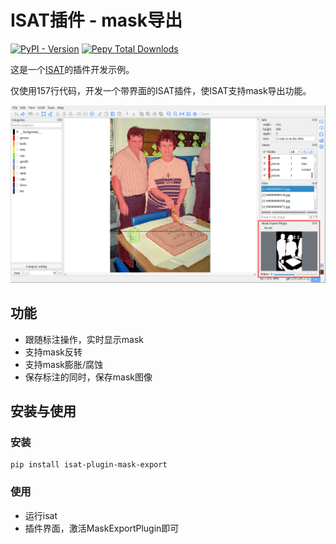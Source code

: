 # ISAT插件 - mask导出

<a href='https://pypi.org/project/isat-plugin-mask_export/' target="_blank"><img alt="PyPI - Version" src="https://img.shields.io/pypi/v/isat-plugin-mask_export"></a>
<a href='https://pypi.org/project/isat-plugin-mask_export/' target="_blank"><img alt="Pepy Total Downlods" src="https://img.shields.io/pepy/dt/isat-plugin-mask_export"></a>

这是一个[ISAT](https://github.com/yatengLG/ISAT_with_segment_anything)的插件开发示例。

仅使用157行代码，开发一个带界面的ISAT插件，使ISAT支持mask导出功能。

![maskexport.img](display/img.png)

## 功能

* 跟随标注操作，实时显示mask
* 支持mask反转
* 支持mask膨胀/腐蚀
* 保存标注的同时，保存mask图像

## 安装与使用

### 安装

```shell
pip install isat-plugin-mask-export
```

### 使用

- 运行isat
- 插件界面，激活MaskExportPlugin即可

